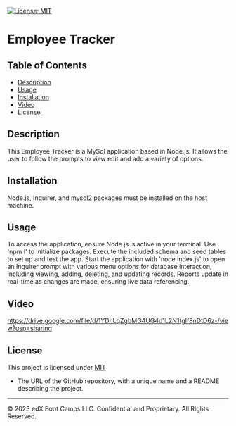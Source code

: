 [![License: MIT](https://img.shields.io/badge/License-MIT-yellow.svg)](https://opensource.org/licenses/MIT)

# Employee Tracker

## Table of Contents

- [Description](#description)
- [Usage](#usage)
- [Installation](#installation)
- [Video](#video)
- [License](#license)

## Description

This Employee Tracker is a MySql application based in Node.js. It allows the user to follow the prompts to view edit and add a variety of options.

## Installation

Node.js, Inquirer, and mysql2 packages must be installed on the host machine.

## Usage

To access the application, ensure Node.js is active in your terminal. Use 'npm i' to initialize packages. Execute the included schema and seed tables to set up and test the app. Start the application with 'node index.js' to open an Inquirer prompt with various menu options for database interaction, including viewing, adding, deleting, and updating records. Reports update in real-time as changes are made, ensuring live data referencing.

## Video

https://drive.google.com/file/d/1YDhLqZgbMG4UG4d1L2N1tgIf8nDtD6z-/view?usp=sharing

## License

This project is licensed under [MIT](https://opensource.org/licenses/MIT)

- The URL of the GitHub repository, with a unique name and a README describing the project.

---

© 2023 edX Boot Camps LLC. Confidential and Proprietary. All Rights Reserved.
